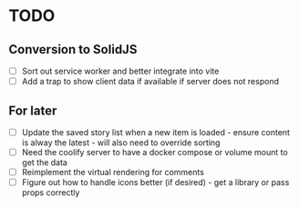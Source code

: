 # TODO

## Conversion to SolidJS

- [ ] Sort out service worker and better integrate into vite
- [ ] Add a trap to show client data if available if server does not respond

## For later

- [ ] Update the saved story list when a new item is loaded - ensure content is alway the latest - will also need to override sorting
- [ ] Need the coolify server to have a docker compose or volume mount to get the data
- [ ] Reimplement the virtual rendering for comments
- [ ] Figure out how to handle icons better (if desired) - get a library or pass props correctly
